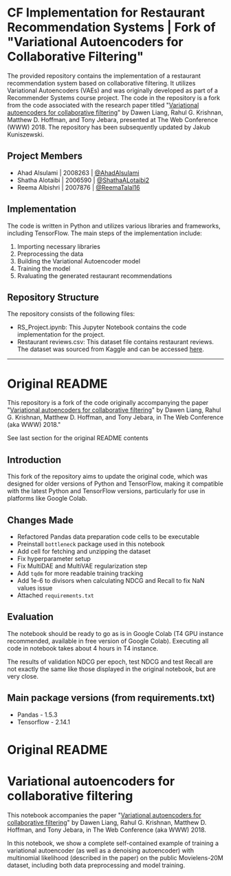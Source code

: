 # CF Implementation for Restaurant Recommendation Systems | Fork of "Variational Autoencoders for Collaborative Filtering"
The provided repository contains the implementation of a restaurant recommendation system based on collaborative filtering. It utilizes Variational Autoencoders (VAEs) and was originally developed as part of a Recommender Systems course project. The code in the repository is a fork from the code associated with the research paper titled "[Variational autoencoders for collaborative filtering](https://arxiv.org/pdf/1802.05814.pdf)" by Dawen Liang, Rahul G. Krishnan, Matthew D. Hoffman, and Tony Jebara, presented at The Web Conference (WWW) 2018. The repository has been subsequently updated by Jakub Kuniszewski.

## Project Members
* Ahad Alsulami | 2008263 | [@AhadAlsulami](https://github.com/AhadAlsulami)
* Shatha Alotaibi | 2006590 | [@ShathaALotaibi2](https://github.com/ShathaALotaibi2)
* Reema Albishri | 2007876 | [@ReemaTalal16](https://github.com/ReemaTalal16)

## Implementation
The code is written in Python and utilizes various libraries and frameworks, including TensorFlow. The main steps of the implementation include:
1. Importing necessary libraries
2. Preprocessing the data
3. Building the Variational Autoencoder model
4. Training the model
5. Rvaluating the generated restaurant recommendations

## Repository Structure
The repository consists of the following files:
* RS_Project.ipynb: This Jupyter Notebook contains the code implementation for the project.
* Restaurant reviews.csv: This dataset file contains restaurant reviews. The dataset was sourced from Kaggle and can be accessed [here](https://www.kaggle.com/datasets/batjoker/zomato-restaurants-hyderabad/data).

_______________________


# Original README
This repository is a fork of the code originally accompanying the paper 
"[Variational autoencoders for collaborative filtering](https://arxiv.org/abs/1802.05814)" by Dawen Liang, Rahul G. Krishnan, Matthew D. Hoffman, and Tony Jebara, in The Web Conference (aka WWW) 2018."

See last section for the original README contents

## Introduction

This fork of the repository aims to update the original code, which was designed for older versions of Python and TensorFlow, making it compatible with the latest Python and TensorFlow versions, particularly for use in platforms like Google Colab.

## Changes Made

- Refactored Pandas data preparation code cells to be executable
- Preinstall `bottleneck` package used in this notebook
- Add cell for fetching and unzipping the dataset
- Fix hyperparameter setup
- Fix MultiDAE and MultiVAE regularization step
- Add `tqdm` for more readable training tracking
- Add 1e-6 to divisors when calculating NDCG and Recall to fix NaN values issue
- Attached `requirements.txt`

## Evaluation

The notebook should be ready to go as is in Google Colab (T4 GPU instance recommended, available in free version of Google Colab).
Executing all code in notebook takes about 4 hours in T4 instance.

The results of validation NDCG per epoch, test NDCG and test Recall are not exactly the same like those displayed in the original notebook, but are very close.

## Main package versions (from requirements.txt)

- Pandas - 1.5.3
- Tensorflow - 2.14.1

# Original README
# Variational autoencoders for collaborative filtering

This notebook accompanies the paper "[Variational autoencoders for collaborative filtering](https://arxiv.org/abs/1802.05814)" by Dawen Liang, Rahul G. Krishnan, Matthew D. Hoffman, and Tony Jebara, in The Web Conference (aka WWW) 2018.

In this notebook, we show a complete self-contained example of training a variational autoencoder (as well as a denoising autoencoder) with multinomial likelihood (described in the paper) on the public Movielens-20M dataset, including both data preprocessing and model training.

